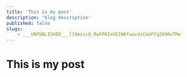 ```yaml
---
title: 'This is my post'
description: 'blog description'
published: false
slugs:
    - ___UNPUBLISHED___l19mssc0_RwFPBImVEIW8fwavdzCkbP7qZd9RxTMw
---
```


# This is my post
